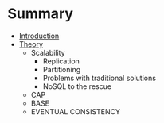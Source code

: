 # Summary

* [Introduction](README.md)
* [Theory](theory.md)
   * Scalability
       * Replication
       * Partitioning
       * Problems with traditional solutions
       * NoSQL to the rescue
   * CAP
   * BASE
   * EVENTUAL CONSISTENCY

